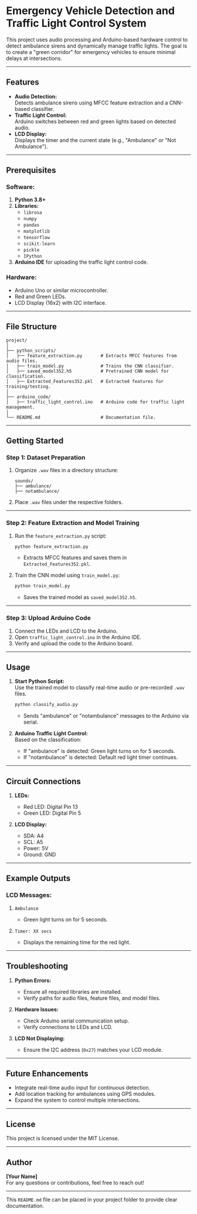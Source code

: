 
# Emergency Vehicle Detection and Traffic Light Control System

This project uses audio processing and Arduino-based hardware control to detect ambulance sirens and dynamically manage traffic lights. The goal is to create a "green corridor" for emergency vehicles to ensure minimal delays at intersections.

---

## Features
- **Audio Detection:**  
  Detects ambulance sirens using MFCC feature extraction and a CNN-based classifier.
- **Traffic Light Control:**  
  Arduino switches between red and green lights based on detected audio.
- **LCD Display:**  
  Displays the timer and the current state (e.g., "Ambulance" or "Not Ambulance").

---

## Prerequisites

### Software:
1. **Python 3.8+**
2. **Libraries:**
   - `librosa`
   - `numpy`
   - `pandas`
   - `matplotlib`
   - `tensorflow`
   - `scikit-learn`
   - `pickle`
   - `IPython`
3. **Arduino IDE** for uploading the traffic light control code.

### Hardware:
- Arduino Uno or similar microcontroller.
- Red and Green LEDs.
- LCD Display (16x2) with I2C interface.

---

## File Structure

```
project/
│
├── python_scripts/
│   ├── feature_extraction.py       # Extracts MFCC features from audio files.
│   ├── train_model.py              # Trains the CNN classifier.
│   ├── saved_model352.h5           # Pretrained CNN model for classification.
│   ├── Extracted_Features352.pkl   # Extracted features for training/testing.
│
├── arduino_code/
│   ├── traffic_light_control.ino   # Arduino code for traffic light management.
│
└── README.md                       # Documentation file.
```

---

## Getting Started

### Step 1: Dataset Preparation
1. Organize `.wav` files in a directory structure:
   ```
   sounds/
   ├── ambulance/
   ├── notambulance/
   ```
2. Place `.wav` files under the respective folders.

---

### Step 2: Feature Extraction and Model Training
1. Run the `feature_extraction.py` script:
   ```bash
   python feature_extraction.py
   ```
   - Extracts MFCC features and saves them in `Extracted_Features352.pkl`.

2. Train the CNN model using `train_model.py`:
   ```bash
   python train_model.py
   ```
   - Saves the trained model as `saved_model352.h5`.

---

### Step 3: Upload Arduino Code
1. Connect the LEDs and LCD to the Arduino.
2. Open `traffic_light_control.ino` in the Arduino IDE.
3. Verify and upload the code to the Arduino board.

---

## Usage

1. **Start Python Script:**  
   Use the trained model to classify real-time audio or pre-recorded `.wav` files.

   ```bash
   python classify_audio.py
   ```

   - Sends "ambulance" or "notambulance" messages to the Arduino via serial.

2. **Arduino Traffic Light Control:**  
   Based on the classification:
   - If "ambulance" is detected: Green light turns on for 5 seconds.
   - If "notambulance" is detected: Default red light timer continues.

---

## Circuit Connections

1. **LEDs:**
   - Red LED: Digital Pin 13
   - Green LED: Digital Pin 5

2. **LCD Display:**
   - SDA: A4
   - SCL: A5
   - Power: 5V
   - Ground: GND

---

## Example Outputs

### LCD Messages:
1. `Ambulance`  
   - Green light turns on for 5 seconds.

2. `Timer: XX secs`  
   - Displays the remaining time for the red light.

---

## Troubleshooting

1. **Python Errors:**
   - Ensure all required libraries are installed.
   - Verify paths for audio files, feature files, and model files.

2. **Hardware Issues:**
   - Check Arduino serial communication setup.
   - Verify connections to LEDs and LCD.

3. **LCD Not Displaying:**
   - Ensure the I2C address (`0x27`) matches your LCD module.

---

## Future Enhancements
- Integrate real-time audio input for continuous detection.
- Add location tracking for ambulances using GPS modules.
- Expand the system to control multiple intersections.

---

## License
This project is licensed under the MIT License.

---

## Author
**[Your Name]**  
For any questions or contributions, feel free to reach out!

--- 

This `README.md` file can be placed in your project folder to provide clear documentation.
